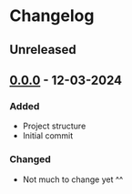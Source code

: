 # Changelog

## Unreleased

## [0.0.0] - 12-03-2024

### Added
- Project structure
- Initial commit

### Changed
- Not much to change yet ^^


[0.0.0]: https://github.com/Bajtinus/Casino/issues/1